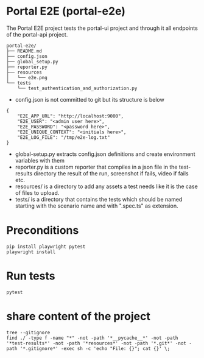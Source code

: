# Portal E2E (portal-e2e)
The Portal E2E project tests the portal-ui project and through it all endpoints of the portal-api project.
```
portal-e2e/
├── README.md
├── config.json
├── global_setup.py
├── reporter.py
├── resources
│   └── e2e.png
└── tests
    └── test_authentication_and_authorization.py
```

- config.json is not committed to git but its structure is below
```
{
    "E2E_APP_URL": "http://localhost:9000",
    "E2E_USER": "<admin user here>",
    "E2E_PASSWORD": "<password here>",
    "E2E_UNIQUE_CONTEXT": "<initials here>",
    "E2E_LOG_FILE": "/tmp/e2e-log.txt"
}
```
- global-setup.py extracts config.json definitions and create environment variables with them
- reporter.py is a custom reporter that compiles in a json file in the test-results directory the result of the run, screenshot if fails, video if fails etc.
- resources/ is a directory to add any assets a test needs like it is the case of files to upload.
- tests/ is a directory that contains the tests which should be named starting with the scenario name and with ".spec.ts" as extension.
 
# Preconditions
```
pip install playwright pytest
playwright install
```

# Run tests
```
pytest
```

# share content of the project
```
tree --gitignore
find ./ -type f -name "*" -not -path '*__pycache__*' -not -path '*test-results*' -not -path '*resources*' -not -path '*.git*' -not -path '*.gitignore*' -exec sh -c 'echo "File: {}"; cat {}' \;
```
